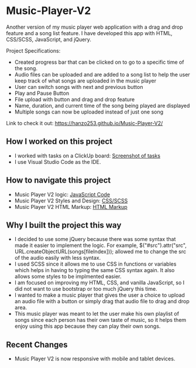 # Music-Player-V2

Another version of my music player web application with a drag and drop feature and a song list feature. I have developed this app with HTML, CSS/SCSS, JavaScript, and jQuery.

Project Specifications:

- Created progress bar that can be clicked on to go to a specific time of the song.
- Audio files can be uploaded and are added to a song list to help the user keep track of what songs are uploaded in the music player
- User can switch songs with next and previous button
- Play and Pause Button
- File upload with button and drag and drop feature
- Name, duration, and current time of the song being played are displayed
- Multiple songs can now be uploaded instead of just one song

Link to check it out: https://hanzo253.github.io/Music-Player-V2/

## How I worked on this project

- I worked with tasks on a ClickUp board: [Screenshot of tasks](https://lensdump.com/i/ZxaC5a)
- I use Visual Studio Code as the IDE.

## How to navigate this project

- Music Player V2 logic: [JavaScript Code](https://github.com/Hanzo253/Music-Player-V2/blob/main/main.js)
- Music Player V2 Styles and Design: [CSS/SCSS](https://github.com/Hanzo253/Music-Player-V2/blob/main/styles.scss)
- Music Player V2 HTML Markup: [HTML Markup](https://github.com/Hanzo253/Music-Player-V2/blob/main/index.html)

## Why I built the project this way

- I decided to use some jQuery because there was some syntax that made it easier to implement the logic. For example, $("#src").attr("src", URL.createObjectURL(songs[fileIndex])); allowed me to change the src of the audio easily with less syntax.
- I used SCSS since it allows me to use CSS in functions or variables which helps in having to typing the same CSS syntax again. It also allows some styles to be implmented easier.
- I am focused on improving my HTML, CSS, and vanilla JavaScript, so I did not want to use bootstrap or too much jQuery this time.
- I wanted to make a music player that gives the user a choice to upload an audio file with a button or simply drag that audio file to drag and drop area.
- This music player was meant to let the user make his own playlist of songs since each person has their own taste of music, so it helps them enjoy using this app because they can play their own songs.

## Recent Changes

- Music Player V2 is now responsive with mobile and tablet devices.
